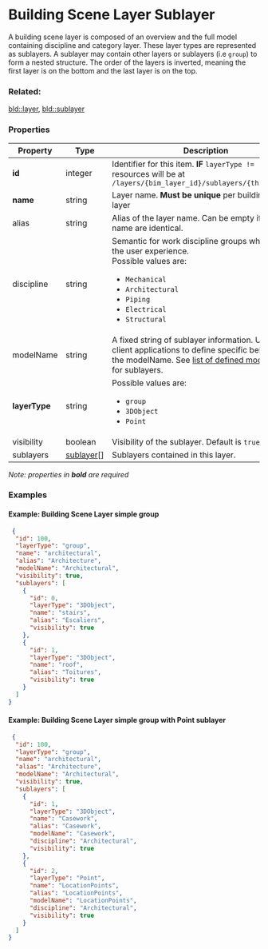 # Building Scene Layer Sublayer

A building scene layer is composed of an overview and the full model containing discipline and category layer. These layer types are represented as sublayers. A sublayer may contain other layers or sublayers (i.e `group`) to form a nested structure.  The order of the layers is inverted, meaning the first layer is on the bottom and the last layer is on the top.

### Related:

[bld::layer](layer.bld.md), [bld::sublayer](sublayer.bld.md)
### Properties

| Property | Type | Description |
| --- | --- | --- |
| **id** | integer | Identifier for this item. **IF** `layerType != 'group'`, resources will be at `/layers/{bim_layer_id}/sublayers/{this.id}/...` |
| **name** | string | Layer name. **Must be unique** per building scene layer |
| alias | string | Alias of the layer name. Can be empty if alias and name are identical. |
| discipline | string | Semantic for work discipline groups which refine the user experience. <div>Possible values are:<ul><li>`Mechanical`</li><li>`Architectural`</li><li>`Piping`</li><li>`Electrical`</li><li>`Structural`</li></ul></div> |
| modelName | string | A fixed string of sublayer information. Used by client applications to define specific behavior for the modelName. See [list of defined modelNames](subLayerModelName.md) for sublayers. |
| **layerType** | string | <div>Possible values are:<ul><li>`group`</li><li>`3DObject`</li><li>`Point`</li></ul></div> |
| visibility | boolean | Visibility of the sublayer. Default is `true` |
| sublayers | [sublayer](sublayer.bld.md)[] | Sublayers contained in this layer. |

*Note: properties in **bold** are required*

### Examples 

#### Example: Building Scene Layer simple group 

```json
 {
  "id": 100,
  "layerType": "group",
  "name": "architectural",
  "alias": "Architecture",
  "modelName": "Architectural",
  "visibility": true,
  "sublayers": [
    {
      "id": 0,
      "layerType": "3DObject",
      "name": "stairs",
      "alias": "Escaliers",
      "visibility": true
    },
    {
      "id": 1,
      "layerType": "3DObject",
      "name": "roof",
      "alias": "Toitures",
      "visibility": true
    }
  ]
} 
```

#### Example: Building Scene Layer simple group with Point sublayer 

```json
 {
  "id": 100,
  "layerType": "group",
  "name": "architectural",
  "alias": "Architecture",
  "modelName": "Architectural",
  "visibility": true,
  "sublayers": [
    {
      "id": 1,
      "layerType": "3DObject",
      "name": "Casework",
      "alias": "Casework",
      "modelName": "Casework",
      "discipline": "Architectural",
      "visibility": true
    },
    {
      "id": 2,
      "layerType": "Point",
      "name": "LocationPoints",
      "alias": "LocationPoints",
      "modelName": "LocationPoints",
      "discipline": "Architectural",
      "visibility": true
    }
  ]
} 
```

